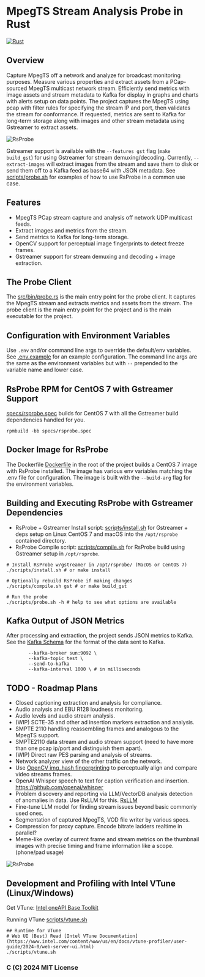 # MpegTS Stream Analysis Probe in Rust

[![Rust](https://github.com/groovybits/rscap/actions/workflows/rust.yml/badge.svg?branch=main)](https://github.com/groovybits/rscap/actions/workflows/rust.yml)

## Overview

Capture MpegTS off a network and analyze for broadcast monitoring purposes. Measure various properties and extract assets from a PCap-sourced MpegTS multicast network stream. Efficiently send metrics with image assets and stream metadata to Kafka for display in graphs and charts with alerts setup on data points. The project captures the MpegTS using pcap with filter rules for specifying the stream IP and port, then validates the stream for conformance. If requested, metrics are sent to Kafka for long-term storage along with images and other stream metadata using Gstreamer to extract assets.

![RsProbe](https://storage.googleapis.com/groovybits/images/rscap/rscap.webp)

Gstreamer support is available with the `--features gst` flag (`make build_gst`) for using Gstreamer for stream demuxing/decoding. Currently, `--extract-images` will extract images from the stream and save them to disk or send them off to a Kafka feed as base64 with JSON metadata. See [scripts/probe.sh](scripts/probe.sh) for examples of how to use RsProbe in a common use case.

## Features

- MpegTS PCap stream capture and analysis off network UDP multicast feeds.
- Extract images and metrics from the stream.
- Send metrics to Kafka for long-term storage.
- OpenCV support for perceptual image fingerprints to detect freeze frames.
- Gstreamer support for stream demuxing and decoding + image extraction.

## The Probe Client

The [src/bin/probe.rs](src/bin/probe.rs) is the main entry point for the probe client. It captures the MpegTS stream and extracts metrics and assets from the stream. The probe client is the main entry point for the project and is the main executable for the project.

## Configuration with Environment Variables

Use `.env` and/or command line args to override the default/env variables. See [.env.example](.env.example) for an example configuration. The command line args are the same as the environment variables but with `--` prepended to the variable name and lower case.

## RsProbe RPM for CentOS 7 with Gstreamer Support

[specs/rsprobe.spec](specs/rsprobe.spec) builds for CentOS 7 with all the Gstreamer build dependencies handled for you.

```text
rpmbuild -bb specs/rsprobe.spec
```

## Docker Image for RsProbe

The Dockerfile [Dockerfile](Dockerfile) in the root of the project builds a CentOS 7 image with RsProbe installed. The image has various env variables matching the .env file for configuration. The image is built with the `--build-arg` flag for the environment variables.

## Building and Executing RsProbe with Gstreamer Dependencies

- RsProbe + Gstreamer Install script: [scripts/install.sh](scripts/install.sh) for Gstreamer + deps setup on Linux CentOS 7 and macOS into the `/opt/rsprobe` contained directory.
- RsProbe Compile script: [scripts/compile.sh](scripts/compile.sh) for RsProbe build using Gstreamer setup in `/opt/rsprobe`.

```text
# Install RsProbe w/gstreamer in /opt/rsprobe/ (MacOS or CentOS 7)
./scripts/install.sh # or make install

# Optionally rebuild RsProbe if making changes
./scripts/compile.sh gst # or make build_gst

# Run the probe
./scripts/probe.sh -h # help to see what options are available
```

## Kafka Output of JSON Metrics

After processing and extraction, the project sends JSON metrics to Kafka. See the [Kafka Schema](kafka_schema/kafka.json) for the format of the data sent to Kafka.

```text
        --kafka-broker sun:9092 \
        --kafka-topic test \
        --send-to-kafka
        --kafka-interval 1000 \ # in milliseconds
```

## TODO - Roadmap Plans

- Closed captioning extraction and analysis for compliance.
- Audio analysis and EBU R128 loudness monitoring.
- Audio levels and audio stream analysis.
- (WIP) SCTE-35 and other ad insertion markers extraction and analysis.
- SMPTE 2110 handling reassembling frames and analogous to the MpegTS support.
- SMPTE2110 data stream and audio stream support (need to have more than one pcap ip/port and distinguish them apart).
- (WIP) Direct raw PES parsing and analysis of streams.
- Network analyzer view of the other traffic on the network.
- Use [OpenCV img_hash fingerprinting](https://docs.opencv.org/3.4/d4/d93/group__img__hash.html#ga5eeee1e27bc45caffe3b529ab42568e3) to perceptually align and compare video streams frames.
- OpenAI Whisper speech to text for caption verification and insertion. <https://github.com/openai/whisper>
- Problem discovery and reporting via LLM/VectorDB analysis detection of anomalies in data. Use RsLLM for this. [RsLLM](https://github.com/groovybits/rsllm)
- Fine-tune LLM model for finding stream issues beyond basic commonly used ones.
- Segmentation of captured MpegTS, VOD file writer by various specs.
- Compression for proxy capture. Encode bitrate ladders realtime in parallel?
- Meme-like overlay of current frame and stream metrics on the thumbnail images with precise timing and frame information like a scope. (phone/pad usage)

![RsProbe](https://storage.googleapis.com/groovybits/images/rscap/rscap_circuit.webp)

## Development and Profiling with Intel VTune (Linux/Windows)

Get VTune: [Intel oneAPI Base Toolkit](https://software.intel.com/content/www/us/en/develop/tools/oneapi/base-toolkit/download.html)

Running VTune [scripts/vtune.sh](scripts/vtune.sh)

```text
## Runtime for VTune
# Web UI (Best) Read [Intel VTune Documentation](https://www.intel.com/content/www/us/en/docs/vtune-profiler/user-guide/2024-0/web-server-ui.html)
./scripts/vtune.sh
```

### C (C) 2024 MIT License
